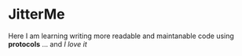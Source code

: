 # JitterMe

Here I am learning writing more readable and maintanable code using __protocols__ ... and _I love it_

